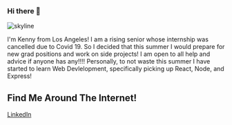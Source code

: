 ### Hi there 👋
![skyline](https://user-images.githubusercontent.com/55815393/87514594-56c90a80-c62f-11ea-8881-1da19f1ff78b.jpeg)

I'm Kenny from Los Angeles! I am a rising senior whose internship was cancelled due to Covid 19. So I decided that this summer I would prepare for new grad positions and work on side projects!  I am open to all help and advice if anyone has any!!!!  Personally, to not waste this summer I have started to learn Web Devlelopment, specifically picking up React, Node, and Express! 

## Find Me Around The Internet!
[LinkedIn](https://www.linkedin.com/in/kenny-lee-ba762b194/)


<!--
**kennyklee123/kennyklee123** is a ✨ _special_ ✨ repository because its `README.md` (this file) appears on your GitHub profile.

Here are some ideas to get you started:

- 🔭 I’m currently working on ...
- 🌱 I’m currently learning ...
- 👯 I’m looking to collaborate on ...
- 🤔 I’m looking for help with ...
- 💬 Ask me about ...
- 📫 How to reach me: ...
- 😄 Pronouns: ...
- ⚡ Fun fact: ...
-->
